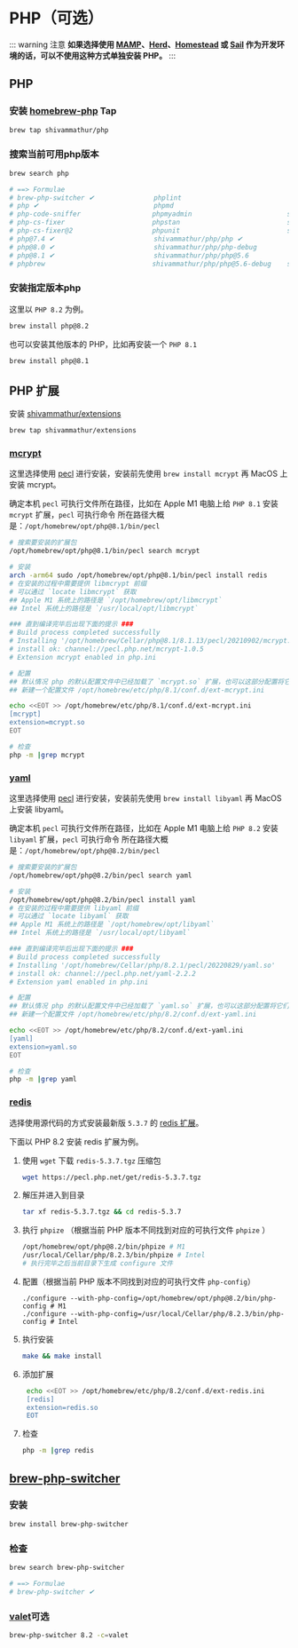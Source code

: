 # PHP（可选）

::: warning 注意
**如果选择使用 [MAMP](https://www.mamp.info/en/mamp-pro/mac/)、[Herd](https://herd.laravel.com/)、[Homestead](https://laravel.com/docs/master/homestead) 或 [Sail](https://laravel.com/docs/master/sail) 作为开发环境的话，可以不使用这种方式单独安装 PHP。**
:::

## PHP

### 安装 [homebrew-php](https://github.com/shivammathur/homebrew-php) Tap

```bash
brew tap shivammathur/php
```

### 搜索当前可用php版本
```bash
brew search php

# ==> Formulae
# brew-php-switcher ✔               phplint                           shivammathur/php/php@7.0          shivammathur/php/php@7.4-debug
# php ✔                             phpmd                             shivammathur/php/php@7.0-debug    # shivammathur/php/php@8.0 ✔
# php-code-sniffer                  phpmyadmin                        shivammathur/php/php@7.1          shivammathur/php/php@8.0-debug
# php-cs-fixer                      phpstan                           shivammathur/php/php@7.1-debug    shivammathur/php/php@8.1 ✔
# php-cs-fixer@2                    phpunit                           shivammathur/php/php@7.2          shivammathur/php/php@8.1-debug
# php@7.4 ✔                         shivammathur/php/php ✔            shivammathur/php/php@7.2-debug    shivammathur/php/php@8.3
# php@8.0 ✔                         shivammathur/php/php-debug        shivammathur/php/php@7.3 ✔        shivammathur/php/php@8.3-debug
# php@8.1 ✔                         shivammathur/php/php@5.6          shivammathur/php/php@7.3-debug    pup
# phpbrew                           shivammathur/php/php@5.6-debug    shivammathur/php/php@7.4 ✔        pcp
```

### 安装指定版本php

这里以 `PHP 8.2` 为例。

```bash
brew install php@8.2
```

也可以安装其他版本的 PHP，比如再安装一个 `PHP 8.1`

```bash
brew install php@8.1
```

## PHP 扩展

安装 [shivammathur/extensions](https://github.com/shivammathur/homebrew-extensions)
```bash
brew tap shivammathur/extensions
```

### [mcrypt](https://pecl.php.net/package/mcrypt)

这里选择使用 [pecl](https://pecl.php.net) 进行安装，安装前先使用 `brew install mcrypt` 再 MacOS 上安装 mcrypt。

确定本机 `pecl` 可执行文件所在路径，比如在 Apple M1 电脑上给 `PHP 8.1` 安装 `mcrypt` 扩展，`pecl` 可执行命令 所在路径大概是：`/opt/homebrew/opt/php@8.1/bin/pecl`

```bash
# 搜索要安装的扩展包
/opt/homebrew/opt/php@8.1/bin/pecl search mcrypt

# 安装
arch -arm64 sudo /opt/homebrew/opt/php@8.1/bin/pecl install redis
# 在安装的过程中需要提供 libmcrypt 前缀
# 可以通过 `locate libmcrypt` 获取
## Apple M1 系统上的路径是 `/opt/homebrew/opt/libmcrypt`
## Intel 系统上的路径是 `/usr/local/opt/libmcrypt`

### 直到编译完毕后出现下面的提示 ###
# Build process completed successfully
# Installing '/opt/homebrew/Cellar/php@8.1/8.1.13/pecl/20210902/mcrypt.so'
# install ok: channel://pecl.php.net/mcrypt-1.0.5
# Extension mcrypt enabled in php.ini

# 配置
## 默认情况 php 的默认配置文件中已经加载了 `mcrypt.so` 扩展，也可以这部分配置将它们放在 conf.d/ 目录下统一管理
## 新建一个配置文件 /opt/homebrew/etc/php/8.1/conf.d/ext-mcrypt.ini

echo <<EOT >> /opt/homebrew/etc/php/8.1/conf.d/ext-mcrypt.ini
[mcrypt]
extension=mcrypt.so
EOT

# 检查
php -m |grep mcrypt
```

### [yaml](https://pecl.php.net/package/yaml)

这里选择使用 [pecl](https://pecl.php.net) 进行安装，安装前先使用 `brew install libyaml` 再 MacOS 上安装 libyaml。

确定本机 `pecl` 可执行文件所在路径，比如在 Apple M1 电脑上给 `PHP 8.2` 安装 `libyaml` 扩展，`pecl` 可执行命令 所在路径大概是：`/opt/homebrew/opt/php@8.2/bin/pecl`

```bash
# 搜索要安装的扩展包
/opt/homebrew/opt/php@8.2/bin/pecl search yaml 

# 安装
/opt/homebrew/opt/php@8.2/bin/pecl install yaml
# 在安装的过程中需要提供 libyaml 前缀
# 可以通过 `locate libyaml` 获取
## Apple M1 系统上的路径是 `/opt/homebrew/opt/libyaml`
## Intel 系统上的路径是 `/usr/local/opt/libyaml`

### 直到编译完毕后出现下面的提示 ###
# Build process completed successfully
# Installing '/opt/homebrew/Cellar/php/8.2.1/pecl/20220829/yaml.so'
# install ok: channel://pecl.php.net/yaml-2.2.2
# Extension yaml enabled in php.ini

# 配置
## 默认情况 php 的默认配置文件中已经加载了 `yaml.so` 扩展，也可以这部分配置将它们放在 conf.d/ 目录下统一管理
## 新建一个配置文件 /opt/homebrew/etc/php/8.2/conf.d/ext-yaml.ini

echo <<EOT >> /opt/homebrew/etc/php/8.2/conf.d/ext-yaml.ini
[yaml]
extension=yaml.so
EOT

# 检查
php -m |grep yaml
```

### [redis](https://pecl.php.net/package/redis)

选择使用源代码的方式安装最新版 `5.3.7` 的 [redis 扩展](https://pecl.php.net/package/redis)。

下面以 PHP 8.2 安装 redis 扩展为例。

1. 使用 `wget` 下载 `redis-5.3.7.tgz` 压缩包

    ```bash
    wget https://pecl.php.net/get/redis-5.3.7.tgz
    ```

2. 解压并进入到目录

    ```bash
    tar xf redis-5.3.7.tgz && cd redis-5.3.7
    ```
   
3. 执行 `phpize` （根据当前 PHP 版本不同找到对应的可执行文件 `phpize` ）

    ```bash
    /opt/homebrew/opt/php@8.2/bin/phpize # M1
    /usr/local/Cellar/php/8.2.3/bin/phpize # Intel
    # 执行完毕之后当前目录下生成 configure 文件
    ```

4. 配置（根据当前 PHP 版本不同找到对应的可执行文件 `php-config`）

   ```
   ./configure --with-php-config=/opt/homebrew/opt/php@8.2/bin/php-config # M1
   ./configure --with-php-config=/usr/local/Cellar/php/8.2.3/bin/php-config # Intel
   ```

5. 执行安装

    ```bash
    make && make install
    ```

6. 添加扩展
   ```bash
    echo <<EOT >> /opt/homebrew/etc/php/8.2/conf.d/ext-redis.ini
    [redis]
    extension=redis.so
    EOT
    ```

7. 检查

   ```bash
   php -m |grep redis
   ```


## [brew-php-switcher](https://github.com/philcook/brew-php-switcher)

### 安装

```bash
brew install brew-php-switcher
```

### 检查
```bash
brew search brew-php-switcher

# ==> Formulae
# brew-php-switcher ✔
```

### [valet](https://laravel.com/docs/master/valet)可选

```bash
brew-php-switcher 8.2 -c=valet
```
